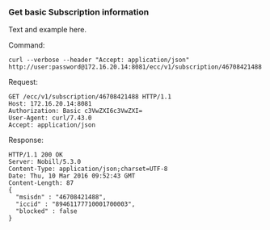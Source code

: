 ### Get basic Subscription information

Text and example here.

Command:
```
curl --verbose --header "Accept: application/json" http://user:password@172.16.20.14:8081/ecc/v1/subscription/46708421488
```

Request:
```
GET /ecc/v1/subscription/46708421488 HTTP/1.1
Host: 172.16.20.14:8081
Authorization: Basic c3VwZXI6c3VwZXI=
User-Agent: curl/7.43.0
Accept: application/json
```

Response:
```
HTTP/1.1 200 OK
Server: Nobill/5.3.0
Content-Type: application/json;charset=UTF-8
Date: Thu, 10 Mar 2016 09:52:43 GMT
Content-Length: 87
{
  "msisdn" : "46708421488",
  "iccid" : "89461177710001700003",
  "blocked" : false
}
```